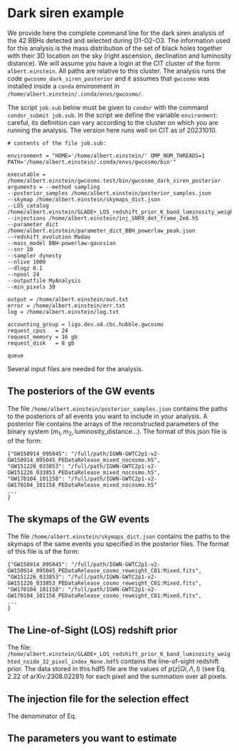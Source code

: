 
# Dark siren example

We provide here the complete command line for the dark siren analysis of the 42 BBHs detected and selected during O1-O2-O3. The information used for this analysis is the mass distribution of the set of black holes together with their 3D location on the sky (right ascension, declination and luminosity distance).
We will assume you have a login at the CIT cluster of the form `albert.einstein`. All paths are relative to this cluster. The analysis runs the code `gwcosmo_dark_siren_posterior` and it assumes that `gwcosmo` was installed inside a `conda` environment in `/home/albert.einstein/.conda/envs/gwcosmo/`.

The script `job.sub` below must be given to `condor` with the command `condor_submit job.sub`. In the script we define the variable `environment`: careful, its definition can vary according to the cluster on which you are running the analysis. The version here runs well on CIT as of 20231010.

```
# contents of the file job.sub:

environment = "HOME='/home/albert.einstein/' OMP_NUM_THREADS=1 PATH='/home/albert.einstein/.conda/envs/gwcosmo/bin'"

executable = /home/albert.einstein/gwcosmo.test/bin/gwcosmo_dark_siren_posterior
arguments = --method sampling
--posterior_samples /home/albert.einstein/posterior_samples.json
--skymap /home/albert.einstein/skymaps_dict.json
--LOS_catalog /home/albert.einstein/GLADE+_LOS_redshift_prior_K_band_luminosity_weighted_nside_32_pixel_index_None.hdf5
--injections /home/albert.einstein/inj_SNR9_det_frame_2e6.h5
--parameter_dict /home/albert.einstein/parameter_dict_BBH_powerlaw_peak.json
--redshift_evolution Madau
--mass_model BBH-powerlaw-gaussian
--snr 10
--sampler dynesty
--nlive 1000
--dlogz 0.1
--npool 24
--outputfile MyAnalysis
--min_pixels 30 

output = /home/albert.einstein/out.txt
error = /home/albert.einstein/err.txt
log = /home/albert.einstein/log.txt

accounting_group = ligo.dev.o4.cbc.hubble.gwcosmo
request_cpus   = 24
request_memory = 16 gb
request_disk   = 8 gb

queue
```

Several input files are needed for the analysis.

## The posteriors of the GW events


The file `/home/albert.einstein/posterior_samples.json` contains the paths to the posteriors of all events you want to include in your analysis. A posterior file contains the arrays of the reconstructed parameters of the binary system ($m_1, m_2, \text{luminosity_distance}...$). The format of this json file is of the form:

```
{"GW150914_095045": "/full/path/IGWN-GWTC2p1-v2-GW150914_095045_PEDataRelease_mixed_nocosmo.h5",
"GW151226_033853": "/full/path/IGWN-GWTC2p1-v2-GW151226_033853_PEDataRelease_mixed_nocosmo.h5",
"GW170104_101158": "/full/path/IGWN-GWTC2p1-v2-GW170104_101158_PEDataRelease_mixed_nocosmo.h5"
...
}
```

## The skymaps of the GW events

The file `/home/albert.einstein/skymaps_dict.json` contains the paths to the skymaps of the same events you specified in the posterior files. The format of this file is of the form:

```
{"GW150914_095045": "/full/path/IGWN-GWTC2p1-v2-GW150914_095045_PEDataRelease_cosmo_reweight_C01:Mixed.fits",
"GW151226_033853": "/full/path/IGWN-GWTC2p1-v2-GW151226_033853_PEDataRelease_cosmo_reweight_C01:Mixed.fits",
"GW170104_101158": "/full/path/IGWN-GWTC2p1-v2-GW170104_101158_PEDataRelease_cosmo_reweight_C01:Mixed.fits",
...
}
```

## The Line-of-Sight (LOS) redshift prior

The file: `/home/albert.einstein/GLADE+_LOS_redshift_prior_K_band_luminosity_weighted_nside_32_pixel_index_None.hdf5` contains the line-of-sight redshift prior. The data stored in this hdf5 file are the values of $p(z|Ωi, \Lambda, I)$ (see Eq. 2.22 of arXiv:2308.02281) for each pixel and the summation over all pixels.


## The injection file for the selection effect

The denominator of Eq. 

## The parameters you want to estimate
